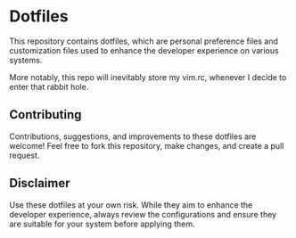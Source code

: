 # Dotfiles

This repository contains dotfiles, which are personal preference files and customization files used to enhance the developer experience on various systems.

More notably, this repo will inevitably store my vim.rc, whenever I decide to enter that rabbit hole.

## Contributing

Contributions, suggestions, and improvements to these dotfiles are welcome! Feel free to fork this repository, make changes, and create a pull request.

## Disclaimer

Use these dotfiles at your own risk. While they aim to enhance the developer experience, always review the configurations and ensure they are suitable for your system before applying them.
